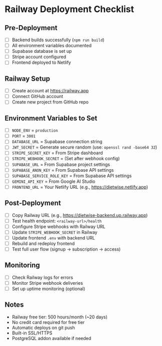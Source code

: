 # Railway Deployment Checklist

## Pre-Deployment
- [ ] Backend builds successfully (`npm run build`)
- [ ] All environment variables documented
- [ ] Supabase database is set up
- [ ] Stripe account configured
- [ ] Frontend deployed to Netlify

## Railway Setup
- [ ] Create account at https://railway.app
- [ ] Connect GitHub account
- [ ] Create new project from GitHub repo

## Environment Variables to Set
- [ ] `NODE_ENV` = `production`
- [ ] `PORT` = `3001`
- [ ] `DATABASE_URL` = Supabase connection string
- [ ] `JWT_SECRET` = Generate secure random (use: `openssl rand -base64 32`)
- [ ] `STRIPE_SECRET_KEY` = From Stripe dashboard
- [ ] `STRIPE_WEBHOOK_SECRET` = (Set after webhook config)
- [ ] `SUPABASE_URL` = From Supabase project settings
- [ ] `SUPABASE_ANON_KEY` = From Supabase API settings
- [ ] `SUPABASE_SERVICE_ROLE_KEY` = From Supabase API settings
- [ ] `GEMINI_API_KEY` = From Google AI Studio
- [ ] `FRONTEND_URL` = Your Netlify URL (e.g., https://dietwise.netlify.app)

## Post-Deployment
- [ ] Copy Railway URL (e.g., https://dietwise-backend.up.railway.app)
- [ ] Test health endpoint: `<railway-url>/health`
- [ ] Configure Stripe webhooks with Railway URL
- [ ] Update `STRIPE_WEBHOOK_SECRET` in Railway
- [ ] Update frontend `.env` with backend URL
- [ ] Rebuild and redeploy frontend
- [ ] Test full user flow (signup → subscription → access)

## Monitoring
- [ ] Check Railway logs for errors
- [ ] Monitor Stripe webhook deliveries
- [ ] Set up uptime monitoring (optional)

## Notes
- Railway free tier: 500 hours/month (~20 days)
- No credit card required for free tier
- Automatic deploys on git push
- Built-in SSL/HTTPS
- PostgreSQL addon available if needed
